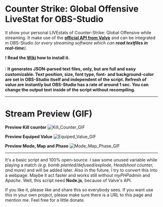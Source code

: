 # Counter Strike: Global Offensive LiveStat for OBS-Studio
It show your personal LIVEstats of Counter-Strike: Global Offensive while streaming. It make use of the **[official API from Valve](https://developer.valvesoftware.com/wiki/Counter-Strike:_Global_Offensive_Game_State_Integration)** and can be integrated in OBS-Studio _(or every streaming software which can **read textfiles in real-time**)_.

❗ **Read the [Wiki](https://github.com/TheAmadeus25/CounterStrike-GlobalOffensive-LiveStat-for-OBS-Studio/wiki) how to install it.**

❕ **It generates JSON-parsed text files, only, but are full and easy customizable. Text position, size, font type, font- and background-color are set in OBS-Studio itself and independent of the script. Refresh of value are instantly but OBS-Studio has a rate of around 1 sec. You can change the output text inside of the script without recompiling.**

***

# Stream Preview (GIF)

**Preview Kill counter**
![Kill_Counter_GIF](https://github.com/TheAmadeus25/CounterStrike-GlobalOffensive-LiveStat-for-OBS-Studio/blob/master/Photos/Kill%20Counter.gif?raw=true)

**Preview Equiped Value**
![Equiped_Value_GIF](https://github.com/TheAmadeus25/CounterStrike-GlobalOffensive-LiveStat-for-OBS-Studio/blob/master/Photos/Equiped%20Value.gif?raw=true)

**Preview Mode, Map and Phase**
![Mode_Map_Phase_GIF](https://github.com/TheAmadeus25/CounterStrike-GlobalOffensive-LiveStat-for-OBS-Studio/blob/master/Photos/Map%20and%20Round.gif?raw=true)

***

It's a basic script and 100% open-source. I saw some unused variable while playing a match _(e.g. bomb planted/defused/explode, Headshoot counter, and more)_ and will be added later. Also in the future, I try to convert this into a webpage. Maybe it act faster and works still without _myPHPadmin_ and _Apache_. Well, this script need **Node.js**, because of Valve's API.

If you like it, please like and share this so everybody sees. If you want use this in your own project, please make sure there is a URL to this page and mention me. Feel free for a little donate.
